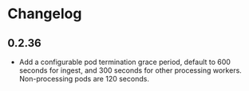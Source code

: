 # Changelog

## 0.2.36

* Add a configurable pod termination grace period, default to 600 seconds
  for ingest, and 300 seconds for other processing workers.  Non-processing
  pods are 120 seconds.
